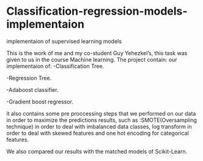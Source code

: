 # Classification-regression-models-implementaion
implementaion of supervised learning models

This is the work of me and my co-student Guy Yehezkel’s, this task was given to us in the course Machine learning.
The project contain:
our implementaion of:
-Classification Tree.

-Regression Tree.

-Adaboost classifier.

-Gradient boost regressor.

it also contains some pre proccessing steps that we performed on our data in order to maximize the predictions results,
such as :SMOTE(Oversampling technique) in order to deal with imbalanced data classes,
log transform in order to deal with skewed features and one hot encoding for categorical features.

We also compared our results with the matched models of Scikit-Learn.
